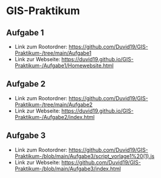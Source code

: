 # GIS-Praktikum 
 ## Aufgabe 1
 * Link zum Rootordner: https://github.com/Duvid19/GIS-Praktikum-/tree/main/Aufgabe1
 * Link zur Webseite: https://duvid19.github.io/GIS-Praktikum-/Aufgabe1/Homewebsite.html 
 
 ## Aufgabe 2
 * Link zum Rootordner: https://github.com/Duvid19/GIS-Praktikum-/tree/main/Aufgabe2
 * Link zur Webseite: https://duvid19.github.io/GIS-Praktikum-/Aufgabe2/index.html 

 ## Aufgabe 3
 * Link zum Rootordner: https://github.com/Duvid19/GIS-Praktikum-/blob/main/Aufgabe3/script_vorlage1%20(1).js
 * Link zur Webseite: https://github.com/Duvid19/GIS-Praktikum-/blob/main/Aufgabe3/index.html